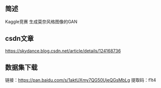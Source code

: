 ## 简述
Kaggle竞赛 生成莫奈风格图像的GAN

## csdn文章
https://skydance.blog.csdn.net/article/details/124168736

## 数据集下载
链接：https://pan.baidu.com/s/1aktUXmy7QG50UjeQGsMbLg 
提取码：f1t4